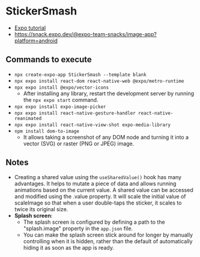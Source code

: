 # StickerSmash
- [Expo tutorial](https://docs.expo.dev/tutorial/create-your-first-app/)
- https://snack.expo.dev/@expo-team-snacks/image-app?platform=android


## Commands to execute
- `npx create-expo-app StickerSmash --template blank`
- `npx expo install react-dom react-native-web @expo/metro-runtime`
- `npx expo install @expo/vector-icons`
  - After installing any library, restart the development server by running the `npx expo start` command.
- `npx expo install expo-image-picker` 
- `npx expo install react-native-gesture-handler react-native-reanimated`
- `npx expo install react-native-view-shot expo-media-library`
- `npm install dom-to-image`
  - It allows taking a screenshot of any DOM node and turning it into a vector (SVG) or raster (PNG or JPEG) image.


## Notes
- Creating a shared value using the `useSharedValue()` hook has many advantages. It helps to mutate a piece of data and allows running animations based on the current value. A shared value can be accessed and modified using the .value property. It will scale the initial value of scaleImage so that when a user double-taps the sticker, it scales to twice its original size.
- **Splash screen**:
  - The splash screen is configured by defining a path to the "splash.image" property in the `app.json` file.
  - You can make the splash screen stick around for longer by manually controlling when it is hidden, rather than the default of automatically hiding it as soon as the app is ready.